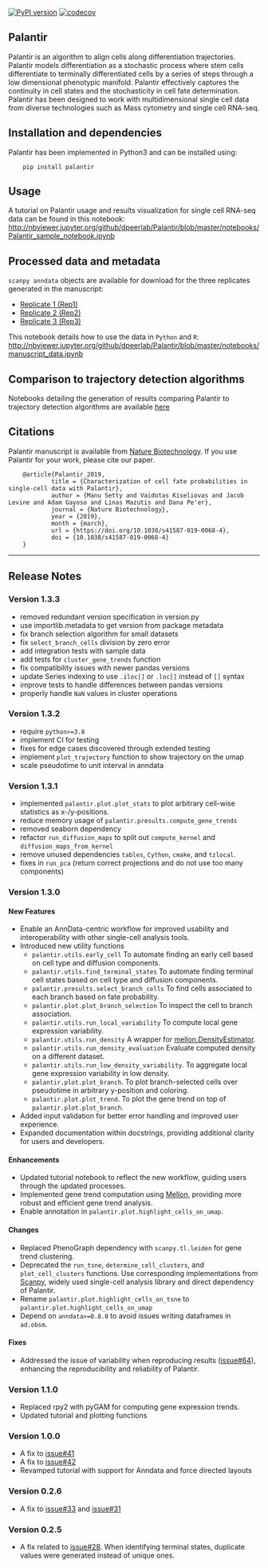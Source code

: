 [![PyPI version](https://badge.fury.io/py/palantir.svg)](https://badge.fury.io/py/palantir)
[![codecov](https://codecov.io/github/settylab/Palantir/graph/badge.svg?token=KJTEY76FTK)](https://codecov.io/github/settylab/Palantir)

Palantir
------

Palantir is an algorithm to align cells along differentiation trajectories. Palantir models differentiation as a stochastic process where stem cells differentiate to terminally differentiated cells by a series of steps through a low dimensional phenotypic manifold. Palantir effectively captures the continuity in cell states and the stochasticity in cell fate determination. Palantir has been designed to work with multidimensional single cell data from diverse technologies such as Mass cytometry and single cell RNA-seq. 


## Installation and dependencies
Palantir has been implemented in Python3 and can be installed using:

        pip install palantir


## Usage

A tutorial on Palantir usage and results visualization for single cell RNA-seq data can be found in this notebook: http://nbviewer.jupyter.org/github/dpeerlab/Palantir/blob/master/notebooks/Palantir_sample_notebook.ipynb

## Processed data and metadata

`scanpy anndata` objects are available for download for the three replicates generated in the manuscript:
- [Replicate 1 (Rep1)](https://s3.amazonaws.com/dp-lab-data-public/palantir/human_cd34_bm_rep1.h5ad)
- [Replicate 2 (Rep2)](https://s3.amazonaws.com/dp-lab-data-public/palantir/human_cd34_bm_rep2.h5ad)
- [Replicate 3 (Rep3)](https://s3.amazonaws.com/dp-lab-data-public/palantir/human_cd34_bm_rep3.h5ad)

This notebook details how to use the data in `Python` and `R`: http://nbviewer.jupyter.org/github/dpeerlab/Palantir/blob/master/notebooks/manuscript_data.ipynb

## Comparison to trajectory detection algorithms
Notebooks detailing the generation of results comparing Palantir to trajectory detection algorithms are available [here](https://github.com/dpeerlab/Palantir/blob/master/notebooks/comparisons)

## Citations
Palantir manuscript is available from [Nature Biotechnology](https://www.nature.com/articles/s41587-019-0068-4). If you use Palantir for your work, please cite our paper.

        @article{Palantir_2019,
                title = {Characterization of cell fate probabilities in single-cell data with Palantir},
                author = {Manu Setty and Vaidotas Kiseliovas and Jacob Levine and Adam Gayoso and Linas Mazutis and Dana Pe'er},
                journal = {Nature Biotechnology},
                year = {2019},
                month = {march},
                url = {https://doi.org/10.1038/s41587-019-0068-4},
                doi = {10.1038/s41587-019-0068-4}
        }
____

Release Notes
-------------
 ### Version 1.3.3
 * removed redundant version specification in version.py
 * use importlib.metadata to get version from package metadata
 * fix branch selection algorithm for small datasets
 * fix `select_branch_cells` division by zero error
 * add integration tests with sample data
 * add tests for `cluster_gene_trends` function
 * fix compatibility issues with newer pandas versions
 * update Series indexing to use `.iloc[]` or `.loc[]` instead of `[]` syntax
 * improve tests to handle differences between pandas versions
 * properly handle `NaN` values in cluster operations

 ### Version 1.3.2
 * require `python>=3.8`
 * implement CI for testing
 * fixes for edge cases discovered through extended testing
 * implement `plot_trajectory` function to show trajectory on the umap
 * scale pseudotime to unit interval in anndata

 ### Version 1.3.1
 * implemented `palantir.plot.plot_stats` to plot arbitrary cell-wise statistics as x-/y-positions.
 * reduce memory usage of `palantir.presults.compute_gene_trends`
 * removed seaborn dependency
 * refactor `run_diffusion_maps` to split out `compute_kernel` and `diffusion_maps_from_kernel`
 * remove unused dependencies `tables`, `Cython`, `cmake`, and `tzlocal`.
 * fixes in `run_pca` (return correct projections and do not use too many components)

 ### Version 1.3.0

 #### New Features
 * Enable an AnnData-centric workflow for improved usability and interoperability with other single-cell analysis tools.
 * Introduced new utility functions
     * `palantir.utils.early_cell` To automate finding an early cell based on cell type and diffusion components.
     * `palantir.utils.find_terminal_states` To automate finding terminal cell states based on cell type and diffusion components.
     * `palantir.presults.select_branch_cells` To find cells associated to each branch based on fate probability.
     * `palantir.plot.plot_branch_selection` To inspect the cell to branch association.
     * `palantir.utils.run_local_variability` To compute local gene expression variability.
     * `palantir.utils.run_density` A wrapper for [mellon.DensityEstimator](https://mellon.readthedocs.io/en/latest/model.html#mellon.model.DensityEstimator).
     * `palantir.utils.run_density_evaluation` Evaluate computed density on a different dataset.
     * `palantir.utils.run_low_density_variability`. To aggregate local gene expression variability in low density.
     * `palantir.plot.plot_branch`. To plot branch-selected cells over pseudotime in arbitrary y-position and coloring.
     * `palantir.plot.plot_trend`. To plot the gene trend on top of `palantir.plot.plot_branch`.
 * Added input validation for better error handling and improved user experience.
 * Expanded documentation within docstrings, providing additional clarity for users and developers.

 #### Enhancements
 * Updated tutorial notebook to reflect the new workflow, guiding users through the updated processes.
 * Implemented gene trend computation using [Mellon](https://github.com/settylab/Mellon), providing more robust and efficient gene trend analysis.
 * Enable annotation in `palantir.plot.highlight_cells_on_umap`.

 #### Changes
 * Replaced PhenoGraph dependency with `scanpy.tl.leiden` for gene trend clustering.
 * Deprecated the `run_tsne`, `determine_cell_clusters`, and `plot_cell_clusters` functions. Use corresponding implementations from [Scanpy](https://scanpy.readthedocs.io/en/stable/), widely used single-cell analysis library and direct dependency of Palantir.
 * Rename `palantir.plot.highlight_cells_on_tsne` to `palantir.plot.highlight_cells_on_umap`
 * Depend on `anndata>=0.8.0` to avoid issues writing dataframes in `ad.obsm`.

 #### Fixes
 * Addressed the issue of variability when reproducing results ([issue#64](https://github.com/dpeerlab/Palantir/issues/64)), enhancing the reproducibility and reliability of Palantir.


### Version 1.1.0
 * Replaced rpy2 with pyGAM for computing gene expression trends. 
 * Updated tutorial and plotting functions 


### Version 1.0.0

 * A fix to [issue#41](https://github.com/dpeerlab/Palantir/issues/41) 
 * A fix to [issue#42](https://github.com/dpeerlab/Palantir/issues/42)
 * Revamped tutorial with support for Anndata and force directed layouts

### Version 0.2.6

 * A fix to [issue#33](https://github.com/dpeerlab/Palantir/issues/33) and [issue#31](https://github.com/dpeerlab/Palantir/issues/31)
 
### Version 0.2.5

 * A fix related to [issue#28](https://github.com/dpeerlab/Palantir/issues/28). When identifying terminal states, duplicate values were generated instead of unique ones.

